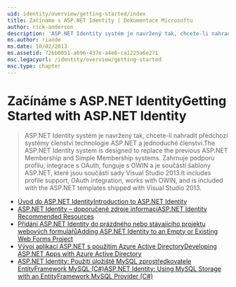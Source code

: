 ```yaml
---
uid: identity/overview/getting-started/index
title: Začínáme s ASP.NET Identity | Dokumentace Microsoftu
author: rick-anderson
description: 'ASP.NET Identity systém je navržený tak, chcete-li nahradit předchozí systémy členství technologie ASP.NET a jednoduché členství. Zahrnuje podporu profilu, integraci OAuth...'
ms.author: riande
ms.date: 10/02/2013
ms.assetid: 72bb0051-a696-437e-a4e6-ca1225a6e271
msc.legacyurl: /identity/overview/getting-started
msc.type: chapter
---
```

<a name="getting-started-with-aspnet-identity"></a><span data-ttu-id="31b20-104">Začínáme s ASP.NET Identity</span><span class="sxs-lookup"><span data-stu-id="31b20-104">Getting Started with ASP.NET Identity</span></span>
====================
> <span data-ttu-id="31b20-105">ASP.NET Identity systém je navržený tak, chcete-li nahradit předchozí systémy členství technologie ASP.NET a jednoduché členství.</span><span class="sxs-lookup"><span data-stu-id="31b20-105">The ASP.NET Identity system is designed to replace the previous ASP.NET Membership and Simple Membership systems.</span></span> <span data-ttu-id="31b20-106">Zahrnuje podporu profilu, integrace s OAuth, funguje s OWIN a je součástí šablony ASP.NET, které jsou součástí sady Visual Studio 2013.</span><span class="sxs-lookup"><span data-stu-id="31b20-106">It includes profile support, OAuth integration, works with OWIN, and is included with the ASP.NET templates shipped with Visual Studio 2013.</span></span>


- [<span data-ttu-id="31b20-107">Úvod do ASP.NET Identity</span><span class="sxs-lookup"><span data-stu-id="31b20-107">Introduction to ASP.NET Identity</span></span>](introduction-to-aspnet-identity.md)
- [<span data-ttu-id="31b20-108">ASP.NET Identity – doporučené zdroje informací</span><span class="sxs-lookup"><span data-stu-id="31b20-108">ASP.NET Identity Recommended Resources</span></span>](aspnet-identity-recommended-resources.md)
- [<span data-ttu-id="31b20-109">Přidání ASP.NET Identity do prázdného nebo stávajícího projektu webových formulářů</span><span class="sxs-lookup"><span data-stu-id="31b20-109">Adding ASP.NET Identity to an Empty or Existing Web Forms Project</span></span>](adding-aspnet-identity-to-an-empty-or-existing-web-forms-project.md)
- [<span data-ttu-id="31b20-110">Vývoj aplikací ASP.NET s použitím Azure Active Directory</span><span class="sxs-lookup"><span data-stu-id="31b20-110">Developing ASP.NET Apps with Azure Active Directory</span></span>](developing-aspnet-apps-with-windows-azure-active-directory.md)
- [<span data-ttu-id="31b20-111">ASP.NET Identity: Použití úložiště MySQL zprostředkovatele EntityFramework MySQL (C#)</span><span class="sxs-lookup"><span data-stu-id="31b20-111">ASP.NET Identity: Using MySQL Storage with an EntityFramework MySQL Provider (C#)</span></span>](aspnet-identity-using-mysql-storage-with-an-entityframework-mysql-provider.md)
